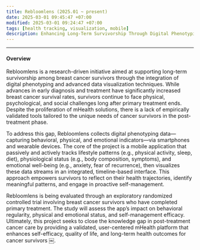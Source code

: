 ```yaml
---
title: Rebloomlens (2025.01 ~ present)
date: 2025-03-01 09:45:47 +07:00
modified: 2025-03-01 09:24:47 +07:00
tags: [health tracking, visualization, mobile]
description: Enhancing Long-Term Survivorship Through Digital Phenotyping and Data Visualization in Breast Cancer
---
```



<hr>

#### Overview

Rebloomlens is a research-driven initiative aimed at supporting long-term survivorship among breast cancer survivors through the integration of digital phenotyping and advanced data visualization techniques. While advances in early diagnosis and treatment have significantly increased breast cancer survival rates, survivors continue to face physical, psychological, and social challenges long after primary treatment ends. Despite the proliferation of mHealth solutions, there is a lack of empirically validated tools tailored to the unique needs of cancer survivors in the post-treatment phase.

To address this gap, Rebloomlens collects digital phenotyping data—capturing behavioral, physical, and emotional indicators—via smartphones and wearable devices. The core of the project is a mobile application that passively and actively tracks lifestyle patterns (e.g., physical activity, sleep, diet), physiological status (e.g., body composition, symptoms), and emotional well-being (e.g., anxiety, fear of recurrence), then visualizes these data streams in an integrated, timeline-based interface. This approach empowers survivors to reflect on their health trajectories, identify meaningful patterns, and engage in proactive self-management.

Rebloomlens is being evaluated through an exploratory randomized controlled trial involving breast cancer survivors who have completed primary treatment. The study will assess the app’s impact on behavioral regularity, physical and emotional status, and self-management efficacy. Ultimately, this project seeks to close the knowledge gap in post-treatment cancer care by providing a validated, user-centered mHealth platform that enhances self-efficacy, quality of life, and long-term health outcomes for cancer survivors ￼.